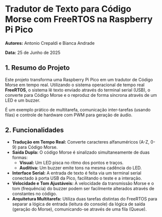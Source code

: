 # Tradutor de Texto para Código Morse com FreeRTOS na Raspberry Pi Pico

**Autores:** Antonio Crepaldi e Bianca Andrade

**Data:** 25 de Junho de 2025

## 1. Resumo do Projeto

Este projeto transforma uma Raspberry Pi Pico em um tradutor de Código Morse em tempo real. Utilizando o sistema operacional de tempo real **FreeRTOS**, o sistema lê texto enviado através do terminal serial (USB), o converte para Código Morse e o reproduz de forma síncrona através de um LED e um buzzer.

É um exemplo prático de multitarefa, comunicação inter-tarefas (usando filas) e controle de hardware com PWM para geração de áudio.

## 2. Funcionalidades

- **Tradução em Tempo Real:** Converte caracteres alfanuméricos (A-Z, 0-9) para Código Morse.
- **Saída Dupla:** O código Morse é sinalizado simultaneamente de duas formas:
  - **Visual:** Um LED pisca no ritmo dos pontos e traços.
  - **Auditiva:** Um buzzer emite tons na mesma cadência do LED.
- **Interface Serial:** A entrada de texto é feita via um terminal serial conectado à porta USB da Pico, facilitando o teste e a interação.
- **Velocidade e Tom Ajustáveis:** A velocidade da transmissão Morse e o tom (frequência) do buzzer podem ser facilmente alterados através de constantes no código.
- **Arquitetura Multitarefa:** Utiliza duas tarefas distintas do FreeRTOS para separar a lógica de entrada (leitura do console) da lógica de saída (geração do Morse), comunicando-se através de uma fila (Queue).

